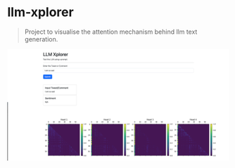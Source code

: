 # llm-xplorer

> Project to visualise the attention mechanism behind llm text generation.

![LLM Xplorer](https://github.com/jayasooryantm/llm-xplorer/blob/main/LLM%20Xplorer.png)
